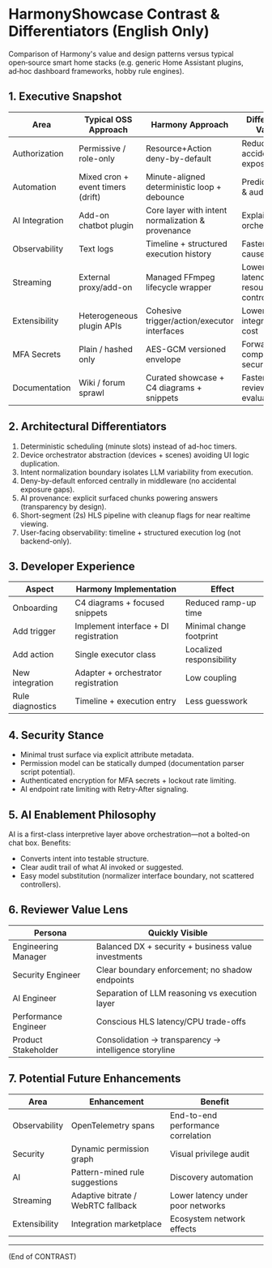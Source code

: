 # HarmonyShowcase Contrast & Differentiators (English Only)

Comparison of Harmony's value and design patterns versus typical open‑source smart home stacks (e.g. generic Home Assistant plugins, ad‑hoc dashboard frameworks, hobby rule engines).

## 1. Executive Snapshot
| Area | Typical OSS Approach | Harmony Approach | Difference Value |
|------|----------------------|------------------|------------------|
| Authorization | Permissive / role-only | Resource+Action deny-by-default | Reduced accidental exposure |
| Automation | Mixed cron + event timers (drift) | Minute-aligned deterministic loop + debounce | Predictability & auditability |
| AI Integration | Add-on chatbot plugin | Core layer with intent normalization & provenance | Explainable orchestration |
| Observability | Text logs | Timeline + structured execution history | Faster root cause |
| Streaming | External proxy/add-on | Managed FFmpeg lifecycle wrapper | Lower latency + resource control |
| Extensibility | Heterogeneous plugin APIs | Cohesive trigger/action/executor interfaces | Lower integration cost |
| MFA Secrets | Plain / hashed only | AES-GCM versioned envelope | Forward-compat + security |
| Documentation | Wiki / forum sprawl | Curated showcase + C4 diagrams + snippets | Faster reviewer evaluation |

## 2. Architectural Differentiators
1. Deterministic scheduling (minute slots) instead of ad-hoc timers.
2. Device orchestrator abstraction (devices + scenes) avoiding UI logic duplication.
3. Intent normalization boundary isolates LLM variability from execution.
4. Deny-by-default enforced centrally in middleware (no accidental exposure gaps).
5. AI provenance: explicit surfaced chunks powering answers (transparency by design).
6. Short-segment (2s) HLS pipeline with cleanup flags for near realtime viewing.
7. User-facing observability: timeline + structured execution log (not backend-only).

## 3. Developer Experience
| Aspect | Harmony Implementation | Effect |
|--------|------------------------|--------|
| Onboarding | C4 diagrams + focused snippets | Reduced ramp-up time |
| Add trigger | Implement interface + DI registration | Minimal change footprint |
| Add action | Single executor class | Localized responsibility |
| New integration | Adapter + orchestrator registration | Low coupling |
| Rule diagnostics | Timeline + execution entry | Less guesswork |

## 4. Security Stance
- Minimal trust surface via explicit attribute metadata.
- Permission model can be statically dumped (documentation parser script potential).
- Authenticated encryption for MFA secrets + lockout rate limiting.
- AI endpoint rate limiting with Retry-After signaling.

## 5. AI Enablement Philosophy
AI is a first-class interpretive layer above orchestration—not a bolted-on chat box. Benefits:
- Converts intent into testable structure.
- Clear audit trail of what AI invoked or suggested.
- Easy model substitution (normalizer interface boundary, not scattered controllers).

## 6. Reviewer Value Lens
| Persona | Quickly Visible |
|---------|-----------------|
| Engineering Manager | Balanced DX + security + business value investments |
| Security Engineer | Clear boundary enforcement; no shadow endpoints |
| AI Engineer | Separation of LLM reasoning vs execution layer |
| Performance Engineer | Conscious HLS latency/CPU trade-offs |
| Product Stakeholder | Consolidation → transparency → intelligence storyline |

## 7. Potential Future Enhancements
| Area | Enhancement | Benefit |
|------|------------|---------|
| Observability | OpenTelemetry spans | End-to-end performance correlation |
| Security | Dynamic permission graph | Visual privilege audit |
| AI | Pattern-mined rule suggestions | Discovery automation |
| Streaming | Adaptive bitrate / WebRTC fallback | Lower latency under poor networks |
| Extensibility | Integration marketplace | Ecosystem network effects |

---
(End of CONTRAST)
